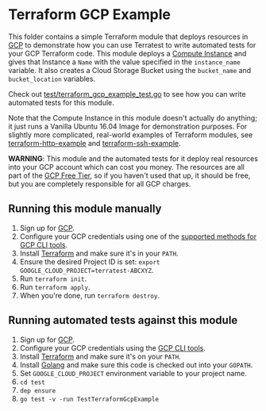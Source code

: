 # Terraform GCP Example

This folder contains a simple Terraform module that deploys resources in [GCP](https://cloud.google.com/) to demonstrate
how you can use Terratest to write automated tests for your GCP Terraform code. This module deploys a [Compute
Instance](https://cloud.google.com/compute/) and gives that Instance a `Name` with the value specified in the
`instance_name` variable. It also creates a Cloud Storage Bucket using the `bucket_name` and `bucket_location` variables.

Check out [test/terraform_gcp_example_test.go](https://github.com/terraform-modules-krish/terratest/blob/v0.22.1/test/terraform_gcp_example_test.go) to see how you can write
automated tests for this module.

Note that the Compute Instance in this module doesn't actually do anything; it just runs a Vanilla Ubuntu 16.04 Image for
demonstration purposes. For slightly more complicated, real-world examples of Terraform modules, see
[terraform-http-example](https://github.com/terraform-modules-krish/terratest/blob/v0.22.1/examples/terraform-http-example) and [terraform-ssh-example](https://github.com/terraform-modules-krish/terratest/blob/v0.22.1/examples/terraform-ssh-example).

**WARNING**: This module and the automated tests for it deploy real resources into your GCP account which can cost you
money. The resources are all part of the [GCP Free Tier](https://cloud.google.com/free/), so if you haven't used that up,
it should be free, but you are completely responsible for all GCP charges.

## Running this module manually

1. Sign up for [GCP](https://cloud.google.com/).
1. Configure your GCP credentials using one of the [supported methods for GCP CLI
   tools](https://cloud.google.com/sdk/docs/quickstarts).
1. Install [Terraform](https://www.terraform.io/) and make sure it's in your `PATH`.
1. Ensure the desired Project ID is set: `export GOOGLE_CLOUD_PROJECT=terratest-ABCXYZ`.
1. Run `terraform init`.
1. Run `terraform apply`.
1. When you're done, run `terraform destroy`.

## Running automated tests against this module

1. Sign up for [GCP](https://cloud.google.com/free/).
1. Configure your GCP credentials using the [GCP CLI
   tools](https://cloud.google.com/sdk/docs/quickstarts).
1. Install [Terraform](https://www.terraform.io/) and make sure it's on your `PATH`.
1. Install [Golang](https://golang.org/) and make sure this code is checked out into your `GOPATH`.
1. Set `GOOGLE_CLOUD_PROJECT` environment variable to your project name.
1. `cd test`
1. `dep ensure`
1. `go test -v -run TestTerraformGcpExample`

